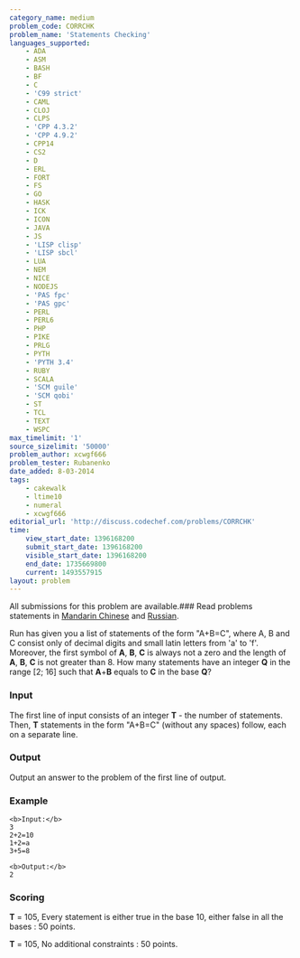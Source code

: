 ```yaml
---
category_name: medium
problem_code: CORRCHK
problem_name: 'Statements Checking'
languages_supported:
    - ADA
    - ASM
    - BASH
    - BF
    - C
    - 'C99 strict'
    - CAML
    - CLOJ
    - CLPS
    - 'CPP 4.3.2'
    - 'CPP 4.9.2'
    - CPP14
    - CS2
    - D
    - ERL
    - FORT
    - FS
    - GO
    - HASK
    - ICK
    - ICON
    - JAVA
    - JS
    - 'LISP clisp'
    - 'LISP sbcl'
    - LUA
    - NEM
    - NICE
    - NODEJS
    - 'PAS fpc'
    - 'PAS gpc'
    - PERL
    - PERL6
    - PHP
    - PIKE
    - PRLG
    - PYTH
    - 'PYTH 3.4'
    - RUBY
    - SCALA
    - 'SCM guile'
    - 'SCM qobi'
    - ST
    - TCL
    - TEXT
    - WSPC
max_timelimit: '1'
source_sizelimit: '50000'
problem_author: xcwgf666
problem_tester: Rubanenko‎
date_added: 8-03-2014
tags:
    - cakewalk
    - ltime10
    - numeral
    - xcwgf666
editorial_url: 'http://discuss.codechef.com/problems/CORRCHK'
time:
    view_start_date: 1396168200
    submit_start_date: 1396168200
    visible_start_date: 1396168200
    end_date: 1735669800
    current: 1493557915
layout: problem
---
```

All submissions for this problem are available.###  Read problems statements in [Mandarin Chinese](http://www.codechef.com/download/translated/LTIME10/mandarin/CORRCHK.pdf) and [Russian](http://www.codechef.com/download/translated/LTIME10/russian/CORRCHK.pdf).

Run has given you a list of statements of the form "A+B=C", where A, B and C consist only of decimal digits and small latin letters from 'a' to 'f'. Moreover, the first symbol of **A**, **B**, **C** is always not a zero and the length of **A**, **B**, **C** is not greater than 8. How many statements have an integer **Q** in the range \[2; 16\] such that **A**+**B** equals to **C** in the base **Q**?

### Input

The first line of input consists of an integer **T** - the number of statements. Then, **T** statements in the form "A+B=C" (without any spaces) follow, each on a separate line.

### Output

Output an answer to the problem of the first line of output.

### Example

```
<b>Input:</b>
3
2+2=10
1+2=a
3+5=8

<b>Output:</b>
2

```
### Scoring

**T** = 105, Every statement is either true in the base 10, either false in all the bases : 50 points.

**T** = 105, No additional constraints : 50 points.